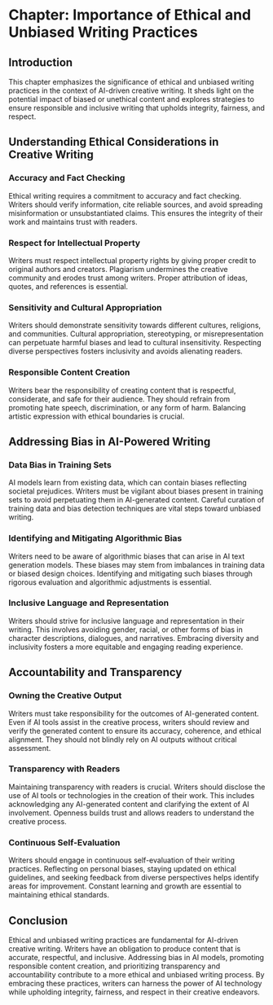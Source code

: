 **Chapter: Importance of Ethical and Unbiased Writing Practices**
=================================================================

Introduction
------------

This chapter emphasizes the significance of ethical and unbiased writing practices in the context of AI-driven creative writing. It sheds light on the potential impact of biased or unethical content and explores strategies to ensure responsible and inclusive writing that upholds integrity, fairness, and respect.

Understanding Ethical Considerations in Creative Writing
--------------------------------------------------------

### Accuracy and Fact Checking

Ethical writing requires a commitment to accuracy and fact checking. Writers should verify information, cite reliable sources, and avoid spreading misinformation or unsubstantiated claims. This ensures the integrity of their work and maintains trust with readers.

### Respect for Intellectual Property

Writers must respect intellectual property rights by giving proper credit to original authors and creators. Plagiarism undermines the creative community and erodes trust among writers. Proper attribution of ideas, quotes, and references is essential.

### Sensitivity and Cultural Appropriation

Writers should demonstrate sensitivity towards different cultures, religions, and communities. Cultural appropriation, stereotyping, or misrepresentation can perpetuate harmful biases and lead to cultural insensitivity. Respecting diverse perspectives fosters inclusivity and avoids alienating readers.

### Responsible Content Creation

Writers bear the responsibility of creating content that is respectful, considerate, and safe for their audience. They should refrain from promoting hate speech, discrimination, or any form of harm. Balancing artistic expression with ethical boundaries is crucial.

Addressing Bias in AI-Powered Writing
-------------------------------------

### Data Bias in Training Sets

AI models learn from existing data, which can contain biases reflecting societal prejudices. Writers must be vigilant about biases present in training sets to avoid perpetuating them in AI-generated content. Careful curation of training data and bias detection techniques are vital steps toward unbiased writing.

### Identifying and Mitigating Algorithmic Bias

Writers need to be aware of algorithmic biases that can arise in AI text generation models. These biases may stem from imbalances in training data or biased design choices. Identifying and mitigating such biases through rigorous evaluation and algorithmic adjustments is essential.

### Inclusive Language and Representation

Writers should strive for inclusive language and representation in their writing. This involves avoiding gender, racial, or other forms of bias in character descriptions, dialogues, and narratives. Embracing diversity and inclusivity fosters a more equitable and engaging reading experience.

Accountability and Transparency
-------------------------------

### Owning the Creative Output

Writers must take responsibility for the outcomes of AI-generated content. Even if AI tools assist in the creative process, writers should review and verify the generated content to ensure its accuracy, coherence, and ethical alignment. They should not blindly rely on AI outputs without critical assessment.

### Transparency with Readers

Maintaining transparency with readers is crucial. Writers should disclose the use of AI tools or technologies in the creation of their work. This includes acknowledging any AI-generated content and clarifying the extent of AI involvement. Openness builds trust and allows readers to understand the creative process.

### Continuous Self-Evaluation

Writers should engage in continuous self-evaluation of their writing practices. Reflecting on personal biases, staying updated on ethical guidelines, and seeking feedback from diverse perspectives helps identify areas for improvement. Constant learning and growth are essential to maintaining ethical standards.

Conclusion
----------

Ethical and unbiased writing practices are fundamental for AI-driven creative writing. Writers have an obligation to produce content that is accurate, respectful, and inclusive. Addressing bias in AI models, promoting responsible content creation, and prioritizing transparency and accountability contribute to a more ethical and unbiased writing process. By embracing these practices, writers can harness the power of AI technology while upholding integrity, fairness, and respect in their creative endeavors.
